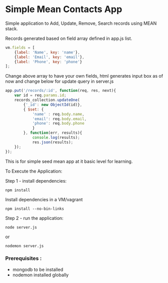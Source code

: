 # Simple Mean Contacts App
Simple application to Add, Update, Remove, Search records using MEAN stack.

Records generated based on field array defined in app.js list.

```javascript
vm.fields = [
    {label: 'Name', key: 'name'},
    {label: 'Email', key: 'email'},
    {label: 'Phone', key: 'phone'}
];
```

Change above array to have your own fields, html generates input box as of now and change below for update query in server.js

```javascript
app.put('/records/:id', function(req, res, next){
    var id = req.params.id;
    records_collection.updateOne(
        {'_id': new ObjectId(id)},
        { $set: {
            'name' : req.body.name,
            'email': req.body.email,
            'phone': req.body.phone
            }
        }, function(err, results){
            console.log(results);
            res.json(results);
    });
});
```

This is for simple seed mean app at it basic level for learning.

To Execute the Application:

Step 1 - install dependencies:

```terminal
npm install 
```
Install dependencies in a VM/vagrant

```terminal
npm install --no-bin-links
```
Step 2 - run the application:

```terminal
node server.js
```
or
```terminal
nodemon server.js
```
### Prerequisites : 
* mongodb to be installed
* nodemon installed globally